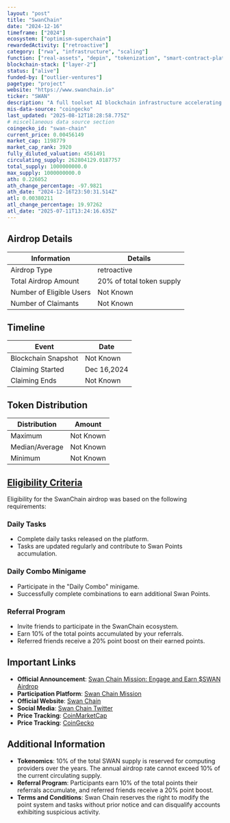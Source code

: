 ```yaml
---
layout: "post"
title: "SwanChain"
date: "2024-12-16"
timeframe: ["2024"]
ecosystem: ["optimism-superchain"]
rewardedActivity: ["retroactive"]
category: ["rwa", "infrastructure", "scaling"]
function: ["real-assets", "depin", "tokenization", "smart-contract-platform"]
blockchain-stack: ["layer-2"]
status: ["alive"]
funded-by: ["outlier-ventures"]
pagetype: "project"
website: "https://www.swanchain.io"
ticker: "SWAN"
description: "A full toolset AI blockchain infrastructure accelerating AI adoption by merging Web3 with AI, providing comprehensive solutions across storage, computing, bandwidth, and payments."
mis-data-source: "coingecko"
last_updated: "2025-08-12T18:28:58.775Z"
# miscellaneous data source section
coingecko_id: "swan-chain"
current_price: 0.00456149
market_cap: 1198779
market_cap_rank: 3920
fully_diluted_valuation: 4561491
circulating_supply: 262804129.0187757
total_supply: 1000000000.0
max_supply: 1000000000.0
ath: 0.226052
ath_change_percentage: -97.9821
ath_date: "2024-12-16T23:50:31.514Z"
atl: 0.00380211
atl_change_percentage: 19.97262
atl_date: "2025-07-11T13:24:16.635Z"
---
```


## Airdrop Details

| Information              | Details                   |
| ------------------------ | ------------------------- |
| Airdrop Type             | retroactive               |
| Total Airdrop Amount     | 20% of total token supply |
| Number of Eligible Users | Not Known                 |
| Number of Claimants      | Not Known                 |

## Timeline

| Event               | Date        |
| ------------------- | ----------- |
| Blockchain Snapshot | Not Known   |
| Claiming Started    | Dec 16,2024 |
| Claiming Ends       | Not Known   |

## Token Distribution

| Distribution   | Amount    |
| -------------- | --------- |
| Maximum        | Not Known |
| Median/Average | Not Known |
| Minimum        | Not Known |

## [Eligibility Criteria](https://swanchain.medium.com/swan-chain-mission-engage-and-earn-swan-airdrop-8a91d96f9ec7)

Eligibility for the SwanChain airdrop was based on the following requirements:

### Daily Tasks
- Complete daily tasks released on the platform.
- Tasks are updated regularly and contribute to Swan Points accumulation.

### Daily Combo Minigame
- Participate in the "Daily Combo" minigame.
- Successfully complete combinations to earn additional Swan Points.

### Referral Program
- Invite friends to participate in the SwanChain ecosystem.
- Earn 10% of the total points accumulated by your referrals.
- Referred friends receive a 20% point boost on their earned points.

## Important Links

- **Official Announcement**: [Swan Chain Mission: Engage and Earn $SWAN Airdrop](https://swanchain.medium.com/swan-chain-mission-engage-and-earn-swan-airdrop-8a91d96f9ec7)
- **Participation Platform**: [Swan Chain Mission](https://mission.swanchain.io/)
- **Official Website**: [Swan Chain](https://www.swanchain.io)
- **Social Media**: [Swan Chain Twitter](https://twitter.com/swan_chain)
- **Price Tracking**: [CoinMarketCap](https://coinmarketcap.com/currencies/swan-chain/)
- **Price Tracking**: [CoinGecko](https://www.coingecko.com/en/coins/swan-chain/)

## Additional Information

- **Tokenomics**: 10% of the total SWAN supply is reserved for computing providers over the years. The annual airdrop rate cannot exceed 10% of the current circulating supply.
- **Referral Program**: Participants earn 10% of the total points their referrals accumulate, and referred friends receive a 20% point boost.
- **Terms and Conditions**: Swan Chain reserves the right to modify the point system and tasks without prior notice and can disqualify accounts exhibiting suspicious activity.